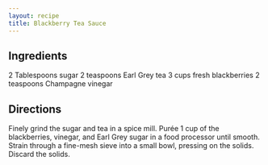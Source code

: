 ```yaml
---
layout: recipe
title: Blackberry Tea Sauce
---
```


## Ingredients

2 Tablespoons sugar
2 teaspoons Earl Grey tea
3 cups fresh blackberries
2 teaspoons Champagne vinegar

## Directions

Finely grind the sugar and tea in a spice mill. Purée 1 cup of the blackberries, vinegar, and Earl Grey sugar in a food processor until smooth. Strain through a fine-mesh sieve into a small bowl, pressing on the solids. Discard the solids.
